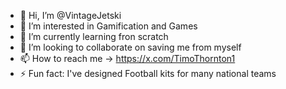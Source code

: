 - 👋 Hi, I’m @VintageJetski
- 👀 I’m interested in Gamification and Games
- 🌱 I’m currently learning fron scratch
- 💞️ I’m looking to collaborate on saving me from myself
- 📫 How to reach me -> https://x.com/TimoThornton1
- ⚡ Fun fact: I've designed Football kits for many national teams

<!---
VintageJetski/VintageJetski is a ✨ special ✨ repository because its `README.md` (this file) appears on your GitHub profile.
You can click the Preview link to take a look at your changes.
--->
